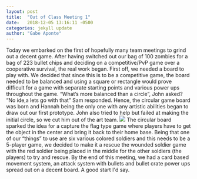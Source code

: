 ```yaml
---
layout: post
title:  "Out of Class Meeting 1"
date:   2018-12-05 13:16:11 -0500
categories: jekyll update
author: "Gabe Aponte"
--- 
```


Today we embarked on the first of hopefully many team meetings to grind out a decent game. After having switched out our bag of 100 zombies for a bag of 223 bullet chips and deciding on a competitive/PvP game over a cooperative survival, the real work began. First off, we needed a board to play with. We decided that since this is to be a competitive game, the board needed to be balanced and using a square or rectangle would prove difficult for a game with separate starting points and various power ups throughout the game. “What’s more balanced than a circle”, John asked? “No ide,a lets go with that” Sam responded. Hence, the circular game board was born and Hannah being the only one with any artistic abilities began to draw out our first prototype. John also tried to help but failed at making the initial circle, so we cut him out of the art team. 
![](https://https://i.imgur.com/qzfS7wN.jpg/image.jpg)
The circular board sparked the idea for a capture the flag type game where players have to get the object in the center and bring it back to their home base. Being that one of our “things” to use are six various colored soldiers and this needs to be a 5-player game, we decided to make it a rescue the wounded soldier game with the red soldier being placed in the middle for the other soldiers (the players) to try and rescue. By the end of this meeting, we had a card based movement system, an attack system with bullets and bullet crate power ups spread out on a decent board. A good start I'd say.
